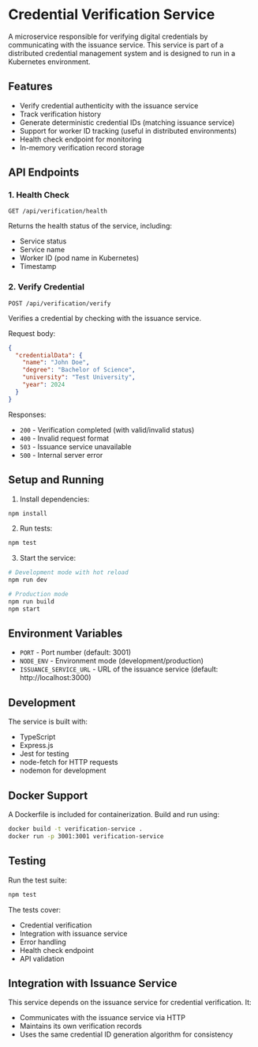 # Credential Verification Service

A microservice responsible for verifying digital credentials by communicating with the issuance service. This service is part of a distributed credential management system and is designed to run in a Kubernetes environment.

## Features

- Verify credential authenticity with the issuance service
- Track verification history
- Generate deterministic credential IDs (matching issuance service)
- Support for worker ID tracking (useful in distributed environments)
- Health check endpoint for monitoring
- In-memory verification record storage

## API Endpoints

### 1. Health Check
```
GET /api/verification/health
```
Returns the health status of the service, including:
- Service status
- Service name
- Worker ID (pod name in Kubernetes)
- Timestamp

### 2. Verify Credential
```
POST /api/verification/verify
```
Verifies a credential by checking with the issuance service.

Request body:
```json
{
  "credentialData": {
    "name": "John Doe",
    "degree": "Bachelor of Science",
    "university": "Test University",
    "year": 2024
  }
}
```

Responses:
- `200` - Verification completed (with valid/invalid status)
- `400` - Invalid request format
- `503` - Issuance service unavailable
- `500` - Internal server error

## Setup and Running

1. Install dependencies:
```bash
npm install
```

2. Run tests:
```bash
npm test
```

3. Start the service:
```bash
# Development mode with hot reload
npm run dev

# Production mode
npm run build
npm start
```

## Environment Variables

- `PORT` - Port number (default: 3001)
- `NODE_ENV` - Environment mode (development/production)
- `ISSUANCE_SERVICE_URL` - URL of the issuance service (default: http://localhost:3000)

## Development

The service is built with:
- TypeScript
- Express.js
- Jest for testing
- node-fetch for HTTP requests
- nodemon for development

## Docker Support

A Dockerfile is included for containerization. Build and run using:

```bash
docker build -t verification-service .
docker run -p 3001:3001 verification-service
```

## Testing

Run the test suite:
```bash
npm test
```

The tests cover:
- Credential verification
- Integration with issuance service
- Error handling
- Health check endpoint
- API validation

## Integration with Issuance Service

This service depends on the issuance service for credential verification. It:
- Communicates with the issuance service via HTTP
- Maintains its own verification records
- Uses the same credential ID generation algorithm for consistency